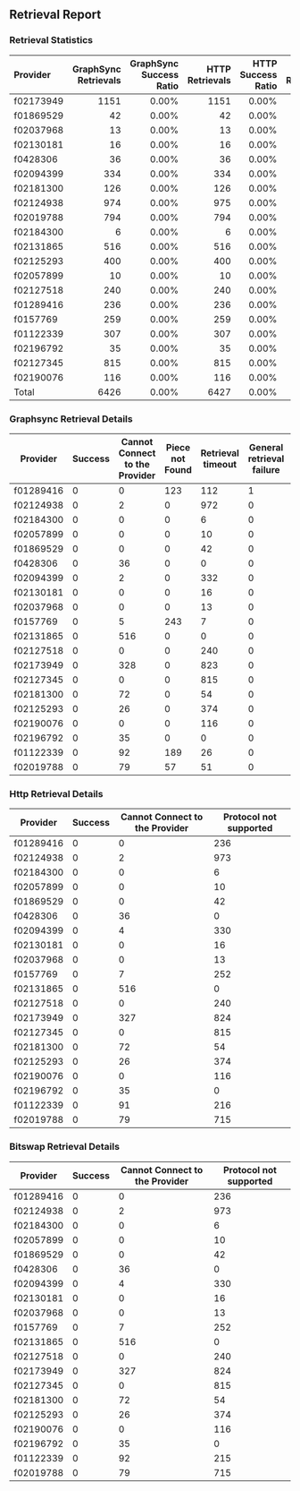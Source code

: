 ## Retrieval Report
### Retrieval Statistics
| Provider  | GraphSync Retrievals | GraphSync Success Ratio | HTTP Retrievals | HTTP Success Ratio | Bitswap Retrievals | Bitswap Success Ratio |
| :-------- | -------------------: | ----------------------: | --------------: | -----------------: | -----------------: | --------------------: |
| f02173949 |                 1151 |                   0.00% |            1151 |              0.00% |               1151 |                 0.00% |
| f01869529 |                   42 |                   0.00% |              42 |              0.00% |                 42 |                 0.00% |
| f02037968 |                   13 |                   0.00% |              13 |              0.00% |                 13 |                 0.00% |
| f02130181 |                   16 |                   0.00% |              16 |              0.00% |                 16 |                 0.00% |
| f0428306  |                   36 |                   0.00% |              36 |              0.00% |                 36 |                 0.00% |
| f02094399 |                  334 |                   0.00% |             334 |              0.00% |                334 |                 0.00% |
| f02181300 |                  126 |                   0.00% |             126 |              0.00% |                126 |                 0.00% |
| f02124938 |                  974 |                   0.00% |             975 |              0.00% |                975 |                 0.00% |
| f02019788 |                  794 |                   0.00% |             794 |              0.00% |                794 |                 0.00% |
| f02184300 |                    6 |                   0.00% |               6 |              0.00% |                  6 |                 0.00% |
| f02131865 |                  516 |                   0.00% |             516 |              0.00% |                516 |                 0.00% |
| f02125293 |                  400 |                   0.00% |             400 |              0.00% |                400 |                 0.00% |
| f02057899 |                   10 |                   0.00% |              10 |              0.00% |                 10 |                 0.00% |
| f02127518 |                  240 |                   0.00% |             240 |              0.00% |                240 |                 0.00% |
| f01289416 |                  236 |                   0.00% |             236 |              0.00% |                236 |                 0.00% |
| f0157769  |                  259 |                   0.00% |             259 |              0.00% |                259 |                 0.00% |
| f01122339 |                  307 |                   0.00% |             307 |              0.00% |                307 |                 0.00% |
| f02196792 |                   35 |                   0.00% |              35 |              0.00% |                 35 |                 0.00% |
| f02127345 |                  815 |                   0.00% |             815 |              0.00% |                815 |                 0.00% |
| f02190076 |                  116 |                   0.00% |             116 |              0.00% |                116 |                 0.00% |
| Total     |                 6426 |                   0.00% |            6427 |              0.00% |               6427 |                 0.00% |

### Graphsync Retrieval Details
| Provider  | Success | Cannot Connect to the Provider | Piece not Found | Retrieval timeout | General retrieval failure | Retrieval rejected |
| --------- | ------- | ------------------------------ | --------------- | ----------------- | ------------------------- | ------------------ |
| f01289416 | 0       | 0                              | 123             | 112               | 1                         | 0                  |
| f02124938 | 0       | 2                              | 0               | 972               | 0                         | 0                  |
| f02184300 | 0       | 0                              | 0               | 6                 | 0                         | 0                  |
| f02057899 | 0       | 0                              | 0               | 10                | 0                         | 0                  |
| f01869529 | 0       | 0                              | 0               | 42                | 0                         | 0                  |
| f0428306  | 0       | 36                             | 0               | 0                 | 0                         | 0                  |
| f02094399 | 0       | 2                              | 0               | 332               | 0                         | 0                  |
| f02130181 | 0       | 0                              | 0               | 16                | 0                         | 0                  |
| f02037968 | 0       | 0                              | 0               | 13                | 0                         | 0                  |
| f0157769  | 0       | 5                              | 243             | 7                 | 0                         | 4                  |
| f02131865 | 0       | 516                            | 0               | 0                 | 0                         | 0                  |
| f02127518 | 0       | 0                              | 0               | 240               | 0                         | 0                  |
| f02173949 | 0       | 328                            | 0               | 823               | 0                         | 0                  |
| f02127345 | 0       | 0                              | 0               | 815               | 0                         | 0                  |
| f02181300 | 0       | 72                             | 0               | 54                | 0                         | 0                  |
| f02125293 | 0       | 26                             | 0               | 374               | 0                         | 0                  |
| f02190076 | 0       | 0                              | 0               | 116               | 0                         | 0                  |
| f02196792 | 0       | 35                             | 0               | 0                 | 0                         | 0                  |
| f01122339 | 0       | 92                             | 189             | 26                | 0                         | 0                  |
| f02019788 | 0       | 79                             | 57              | 51                | 0                         | 607                |

### Http Retrieval Details
| Provider  | Success | Cannot Connect to the Provider | Protocol not supported |
| --------- | ------- | ------------------------------ | ---------------------- |
| f01289416 | 0       | 0                              | 236                    |
| f02124938 | 0       | 2                              | 973                    |
| f02184300 | 0       | 0                              | 6                      |
| f02057899 | 0       | 0                              | 10                     |
| f01869529 | 0       | 0                              | 42                     |
| f0428306  | 0       | 36                             | 0                      |
| f02094399 | 0       | 4                              | 330                    |
| f02130181 | 0       | 0                              | 16                     |
| f02037968 | 0       | 0                              | 13                     |
| f0157769  | 0       | 7                              | 252                    |
| f02131865 | 0       | 516                            | 0                      |
| f02127518 | 0       | 0                              | 240                    |
| f02173949 | 0       | 327                            | 824                    |
| f02127345 | 0       | 0                              | 815                    |
| f02181300 | 0       | 72                             | 54                     |
| f02125293 | 0       | 26                             | 374                    |
| f02190076 | 0       | 0                              | 116                    |
| f02196792 | 0       | 35                             | 0                      |
| f01122339 | 0       | 91                             | 216                    |
| f02019788 | 0       | 79                             | 715                    |

### Bitswap Retrieval Details
| Provider  | Success | Cannot Connect to the Provider | Protocol not supported |
| --------- | ------- | ------------------------------ | ---------------------- |
| f01289416 | 0       | 0                              | 236                    |
| f02124938 | 0       | 2                              | 973                    |
| f02184300 | 0       | 0                              | 6                      |
| f02057899 | 0       | 0                              | 10                     |
| f01869529 | 0       | 0                              | 42                     |
| f0428306  | 0       | 36                             | 0                      |
| f02094399 | 0       | 4                              | 330                    |
| f02130181 | 0       | 0                              | 16                     |
| f02037968 | 0       | 0                              | 13                     |
| f0157769  | 0       | 7                              | 252                    |
| f02131865 | 0       | 516                            | 0                      |
| f02127518 | 0       | 0                              | 240                    |
| f02173949 | 0       | 327                            | 824                    |
| f02127345 | 0       | 0                              | 815                    |
| f02181300 | 0       | 72                             | 54                     |
| f02125293 | 0       | 26                             | 374                    |
| f02190076 | 0       | 0                              | 116                    |
| f02196792 | 0       | 35                             | 0                      |
| f01122339 | 0       | 92                             | 215                    |
| f02019788 | 0       | 79                             | 715                    |
